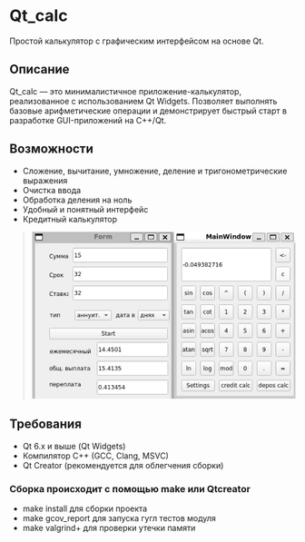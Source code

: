 # Qt_calc

Простой калькулятор с графическим интерфейсом на основе Qt.

## Описание

Qt_calc — это минималистичное приложение-калькулятор, реализованное с использованием Qt Widgets. Позволяет выполнять базовые арифметические операции и демонстрирует быстрый старт в разработке GUI-приложений на C++/Qt.

## Возможности

- Сложение, вычитание, умножение, деление и тригонометрические выражения
- Очистка ввода
- Обработка деления на ноль
- Удобный и понятный интерфейс
- Кредитный калькулятор 

> ![Главное окно](docs/s21_calc.png)

## Требования

- Qt 6.x и выше (Qt Widgets)
- Компилятор C++ (GCC, Clang, MSVC)
- Qt Creator (рекомендуется для облегчения сборки)

### Сборка происходит с помощью make или Qtcreator
- make install для сборки проекта
- make gcov_report для запуска гугл тестов модуля
- make valgrind+ для проверки утечки памяти
